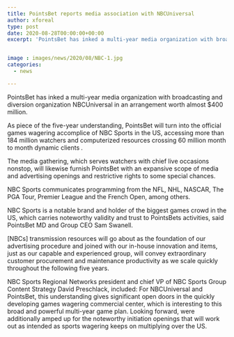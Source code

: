 ```yaml
---
title: PointsBet reports media association with NBCUniversal
author: xforeal 
type: post
date: 2020-08-28T00:00:00+00:00
excerpt: 'PointsBet has inked a multi-year media organization with broadcasting and amusement organization NBCUniversal in an arrangement worth almost $400 million '


image : images/news/2020/08/NBC-1.jpg
categories:
  - news

---
```

PointsBet has inked a multi-year media organization with broadcasting and diversion organization NBCUniversal in an arrangement worth almost $400 million. 

As piece of the five-year understanding, PointsBet will turn into the official games wagering accomplice of NBC Sports in the US, accessing more than 184 million watchers and computerized resources crossing 60 million month to month dynamic clients _._ 

The media gathering, which serves watchers with chief live occasions nonstop, will likewise furnish PointsBet with an expansive scope of media and advertising openings and restrictive rights to some special chances. 

NBC Sports communicates programming from the NFL, NHL, NASCAR, The PGA Tour, Premier League and the French Open, among others. 

NBC Sports is a notable brand and holder of the biggest games crowd in the US, which carries noteworthy validity and trust to PointsBets activities, said PointsBet MD and Group CEO Sam Swanell. 

[NBCs] transmission resources will go about as the foundation of our advertising procedure and joined with our in-house innovation and items, just as our capable and experienced group, will convey extraordinary customer procurement and maintenance productivity as we scale quickly throughout the following five years. 

NBC Sports Regional Networks president and chief VP of NBC Sports Group Content Strategy David Preschlack, included: For NBCUniversal and PointsBet, this understanding gives significant open doors in the quickly developing games wagering commercial center, which is interesting to this broad and powerful multi-year game plan. Looking forward, were additionally amped up for the noteworthy initiation openings that will work out as intended as sports wagering keeps on multiplying over the US.